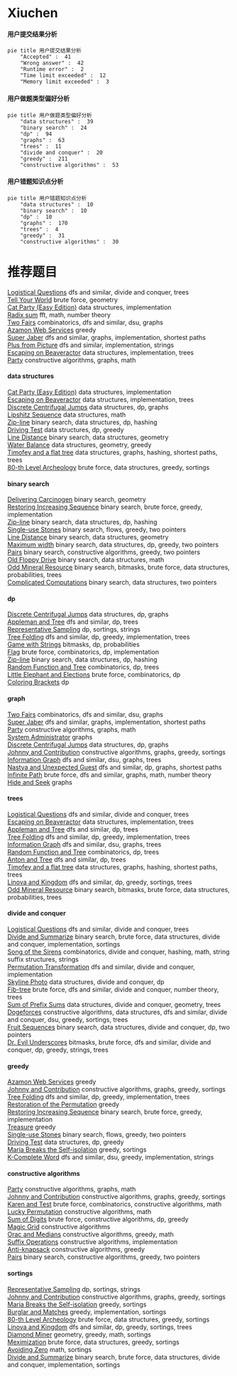 # Xiuchen
<!-- tabs:start -->
#### **用户提交结果分析**

```mermaid
pie title 用户提交结果分析
    "Accepted" :  41
    "Wrong answer" :  42
    "Runtime error" :  2
    "Time limit exceeded" :  12
    "Memory limit exceeded" :  3
```
#### **用户做题类型偏好分析**

```mermaid
pie title 用户做题类型偏好分析
    "data structures" :  39
    "binary search" :  24
    "dp" :  94
    "graphs" :  63
    "trees" :  11
    "divide and conquer" :  20
    "greedy" :  211
    "constructive algorithms" :  53
```
#### **用户错题知识点分析**

```mermaid
pie title 用户错题知识点分析
    "data structures" :  10
    "binary search" :  10
    "dp" :  10
    "graphs" :  170
    "trees" :  4
    "greedy" :  31
    "constructive algorithms" :  30
```
<!-- tabs:end -->
# 推荐题目
[Logistical Questions](http://codeforces.com/problemset/problem/566/C)		dfs and similar,
                        divide and conquer,
                        trees		  
[Tell Your World](http://codeforces.com/problemset/problem/849/B)		brute force,
                        geometry		  
[Cat Party (Easy Edition)](http://codeforces.com/problemset/problem/1163/B1)		data structures,
                        implementation		  
[Radix sum](http://codeforces.com/problemset/problem/1103/E)		fft,
                        math,
                        number theory		  
[Two Fairs](http://codeforces.com/problemset/problem/1276/B)		combinatorics,
                        dfs and similar,
                        dsu,
                        graphs		  
[Azamon Web Services](http://codeforces.com/problemset/problem/1281/B)		greedy		  
[Super Jaber](http://codeforces.com/problemset/problem/1301/F)		dfs and similar,
                        graphs,
                        implementation,
                        shortest paths		  
[Plus from Picture](http://codeforces.com/problemset/problem/1182/B)		dfs and similar,
                        implementation,
                        strings		  
[Escaping on Beaveractor](http://codeforces.com/problemset/problem/331/D3)		data structures,
                        implementation,
                        trees		  
[Party](http://codeforces.com/problemset/problem/23/B)		constructive algorithms,
                        graphs,
                        math		  
<!-- tabs:start -->
#### **data structures**
[Cat Party (Easy Edition)](http://codeforces.com/problemset/problem/1163/B1)		data structures,
                        implementation		  
[Escaping on Beaveractor](http://codeforces.com/problemset/problem/331/D3)		data structures,
                        implementation,
                        trees		  
[Discrete Centrifugal Jumps](http://codeforces.com/problemset/problem/1407/D)		data structures,
                        dp,
                        graphs		  
[Lipshitz Sequence](http://codeforces.com/problemset/problem/601/B)		data structures,
                        math		  
[Zip-line](http://codeforces.com/problemset/problem/650/D)		binary search,
                        data structures,
                        dp,
                        hashing		  
[Driving Test](http://codeforces.com/problemset/problem/845/D)		data structures,
                        dp,
                        greedy		  
[Line Distance](http://codeforces.com/problemset/problem/1446/F)		binary search,
                        data structures,
                        geometry		  
[Water Balance](http://codeforces.com/problemset/problem/1299/C)		data structures,
                        geometry,
                        greedy		  
[Timofey and a flat tree](http://codeforces.com/problemset/problem/763/D)		data structures,
                        graphs,
                        hashing,
                        shortest paths,
                        trees		  
[80-th Level Archeology](http://codeforces.com/problemset/problem/731/D)		brute force,
                        data structures,
                        greedy,
                        sortings		  
#### **binary search**
[Delivering Carcinogen](https://codeforces.com/contest/199/problem/E)		binary search,
                        geometry		  
[Restoring Increasing Sequence](http://codeforces.com/problemset/problem/490/E)		binary search,
                        brute force,
                        greedy,
                        implementation		  
[Zip-line](http://codeforces.com/problemset/problem/650/D)		binary search,
                        data structures,
                        dp,
                        hashing		  
[Single-use Stones](http://codeforces.com/problemset/problem/965/D)		binary search,
                        flows,
                        greedy,
                        two pointers		  
[Line Distance](http://codeforces.com/problemset/problem/1446/F)		binary search,
                        data structures,
                        geometry		  
[Maximum width](http://codeforces.com/problemset/problem/1492/C)		binary search,
                        data structures,
                        dp,
                        greedy,
                        two pointers		  
[Pairs](http://codeforces.com/problemset/problem/1463/D)		binary search,
                        constructive algorithms,
                        greedy,
                        two pointers		  
[Old Floppy Drive](http://codeforces.com/problemset/problem/1490/G)		binary search,
                        data structures,
                        math		  
[Odd Mineral Resource](http://codeforces.com/problemset/problem/1479/D)		binary search,
                        bitmasks,
                        brute force,
                        data structures,
                        probabilities,
                        trees		  
[Complicated Computations](http://codeforces.com/problemset/problem/1436/E)		binary search,
                        data structures,
                        two pointers		  
#### **dp**
[Discrete Centrifugal Jumps](http://codeforces.com/problemset/problem/1407/D)		data structures,
                        dp,
                        graphs		  
[Appleman and Tree](http://codeforces.com/problemset/problem/461/B)		dfs and similar,
                        dp,
                        trees		  
[Representative Sampling](http://codeforces.com/problemset/problem/178/F2)		dp,
                        sortings,
                        strings		  
[Tree Folding](http://codeforces.com/problemset/problem/765/E)		dfs and similar,
                        dp,
                        greedy,
                        implementation,
                        trees		  
[Game with Strings](http://codeforces.com/problemset/problem/482/C)		bitmasks,
                        dp,
                        probabilities		  
[Flag](http://codeforces.com/problemset/problem/1181/C)		brute force,
                        combinatorics,
                        dp,
                        implementation		  
[Zip-line](http://codeforces.com/problemset/problem/650/D)		binary search,
                        data structures,
                        dp,
                        hashing		  
[Random Function and Tree](http://codeforces.com/problemset/problem/482/D)		combinatorics,
                        dp,
                        trees		  
[Little Elephant and Elections](https://codeforces.com/contest/259/problem/D)		brute force,
                        combinatorics,
                        dp		  
[Coloring Brackets](http://codeforces.com/problemset/problem/149/D)		dp		  
#### **graph**
[Two Fairs](http://codeforces.com/problemset/problem/1276/B)		combinatorics,
                        dfs and similar,
                        dsu,
                        graphs		  
[Super Jaber](http://codeforces.com/problemset/problem/1301/F)		dfs and similar,
                        graphs,
                        implementation,
                        shortest paths		  
[Party](http://codeforces.com/problemset/problem/23/B)		constructive algorithms,
                        graphs,
                        math		  
[System Administrator](http://codeforces.com/problemset/problem/22/C)		graphs		  
[Discrete Centrifugal Jumps](http://codeforces.com/problemset/problem/1407/D)		data structures,
                        dp,
                        graphs		  
[Johnny and Contribution](https://codeforces.com/contest/1362/problem/D)		constructive algorithms,
                        graphs,
                        greedy,
                        sortings		  
[Information Graph](http://codeforces.com/problemset/problem/466/E)		dfs and similar,
                        dsu,
                        graphs,
                        trees		  
[Nastya and Unexpected Guest](https://codeforces.com/contest/1341/problem/E)		dfs and similar,
                        dp,
                        graphs,
                        shortest paths		  
[Infinite Path](http://codeforces.com/problemset/problem/1327/D)		brute force,
                        dfs and similar,
                        graphs,
                        math,
                        number theory		  
[Hide and Seek](http://codeforces.com/problemset/problem/1147/A)		graphs		  
#### **trees**
[Logistical Questions](http://codeforces.com/problemset/problem/566/C)		dfs and similar,
                        divide and conquer,
                        trees		  
[Escaping on Beaveractor](http://codeforces.com/problemset/problem/331/D3)		data structures,
                        implementation,
                        trees		  
[Appleman and Tree](http://codeforces.com/problemset/problem/461/B)		dfs and similar,
                        dp,
                        trees		  
[Tree Folding](http://codeforces.com/problemset/problem/765/E)		dfs and similar,
                        dp,
                        greedy,
                        implementation,
                        trees		  
[Information Graph](http://codeforces.com/problemset/problem/466/E)		dfs and similar,
                        dsu,
                        graphs,
                        trees		  
[Random Function and Tree](http://codeforces.com/problemset/problem/482/D)		combinatorics,
                        dp,
                        trees		  
[Anton and Tree](http://codeforces.com/problemset/problem/734/E)		dfs and similar,
                        dp,
                        trees		  
[Timofey and a flat tree](http://codeforces.com/problemset/problem/763/D)		data structures,
                        graphs,
                        hashing,
                        shortest paths,
                        trees		  
[Linova and Kingdom](http://codeforces.com/problemset/problem/1336/A)		dfs and similar,
                        dp,
                        greedy,
                        sortings,
                        trees		  
[Odd Mineral Resource](http://codeforces.com/problemset/problem/1479/D)		binary search,
                        bitmasks,
                        brute force,
                        data structures,
                        probabilities,
                        trees		  
#### **divide and conquer**
[Logistical Questions](http://codeforces.com/problemset/problem/566/C)		dfs and similar,
                        divide and conquer,
                        trees		  
[Divide and Summarize](http://codeforces.com/problemset/problem/1461/D)		binary search,
                        brute force,
                        data structures,
                        divide and conquer,
                        implementation,
                        sortings		  
[Song of the Sirens](http://codeforces.com/problemset/problem/1466/G)		combinatorics,
                        divide and conquer,
                        hashing,
                        math,
                        string suffix structures,
                        strings		  
[Permutation Transformation](http://codeforces.com/problemset/problem/1490/D)		dfs and similar,
                        divide and conquer,
                        implementation		  
[Skyline Photo](https://codeforces.com/contest/1483/problem/C)		data structures,
                        divide and conquer,
                        dp		  
[Fib-tree](http://codeforces.com/problemset/problem/1491/E)		brute force,
                        dfs and similar,
                        divide and conquer,
                        number theory,
                        trees		  
[Sum of Prefix Sums](http://codeforces.com/problemset/problem/1303/G)		data structures,
                        divide and conquer,
                        geometry,
                        trees		  
[Dogeforces](http://codeforces.com/problemset/problem/1494/D)		constructive algorithms,
                        data structures,
                        dfs and similar,
                        divide and conquer,
                        dsu,
                        greedy,
                        sortings,
                        trees		  
[Fruit Sequences](http://codeforces.com/problemset/problem/1428/F)		binary search,
                        data structures,
                        divide and conquer,
                        dp,
                        two pointers		  
[Dr. Evil Underscores](http://codeforces.com/problemset/problem/1285/D)		bitmasks,
                        brute force,
                        dfs and similar,
                        divide and conquer,
                        dp,
                        greedy,
                        strings,
                        trees		  
#### **greedy**
[Azamon Web Services](http://codeforces.com/problemset/problem/1281/B)		greedy		  
[Johnny and Contribution](https://codeforces.com/contest/1362/problem/D)		constructive algorithms,
                        graphs,
                        greedy,
                        sortings		  
[Tree Folding](http://codeforces.com/problemset/problem/765/E)		dfs and similar,
                        dp,
                        greedy,
                        implementation,
                        trees		  
[Restoration of the Permutation](http://codeforces.com/problemset/problem/67/B)		greedy		  
[Restoring Increasing Sequence](http://codeforces.com/problemset/problem/490/E)		binary search,
                        brute force,
                        greedy,
                        implementation		  
[Treasure](http://codeforces.com/problemset/problem/494/A)		greedy		  
[Single-use Stones](http://codeforces.com/problemset/problem/965/D)		binary search,
                        flows,
                        greedy,
                        two pointers		  
[Driving Test](http://codeforces.com/problemset/problem/845/D)		data structures,
                        dp,
                        greedy		  
[Maria Breaks the Self-isolation](http://codeforces.com/problemset/problem/1358/B)		greedy,
                        sortings		  
[K-Complete Word](http://codeforces.com/problemset/problem/1332/C)		dfs and similar,
                        dsu,
                        greedy,
                        implementation,
                        strings		  
#### **constructive algorithms**
[Party](http://codeforces.com/problemset/problem/23/B)		constructive algorithms,
                        graphs,
                        math		  
[Johnny and Contribution](https://codeforces.com/contest/1362/problem/D)		constructive algorithms,
                        graphs,
                        greedy,
                        sortings		  
[Karen and Test](http://codeforces.com/problemset/problem/815/B)		brute force,
                        combinatorics,
                        constructive algorithms,
                        math		  
[Lucky Permutation](https://codeforces.com/contest/287/problem/C)		constructive algorithms,
                        math		  
[Sum of Digits](http://codeforces.com/problemset/problem/1373/E)		brute force,
                        constructive algorithms,
                        dp,
                        greedy		  
[Magic Grid](http://codeforces.com/problemset/problem/1208/C)		constructive algorithms		  
[Orac and Medians](http://codeforces.com/problemset/problem/1349/B)		constructive algorithms,
                        greedy,
                        math		  
[Suffix Operations](http://codeforces.com/problemset/problem/1453/B)		constructive algorithms,
                        implementation		  
[Anti-knapsack](http://codeforces.com/problemset/problem/1493/A)		constructive algorithms,
                        greedy		  
[Pairs](http://codeforces.com/problemset/problem/1463/D)		binary search,
                        constructive algorithms,
                        greedy,
                        two pointers		  
#### **sortings**
[Representative Sampling](http://codeforces.com/problemset/problem/178/F2)		dp,
                        sortings,
                        strings		  
[Johnny and Contribution](https://codeforces.com/contest/1362/problem/D)		constructive algorithms,
                        graphs,
                        greedy,
                        sortings		  
[Maria Breaks the Self-isolation](http://codeforces.com/problemset/problem/1358/B)		greedy,
                        sortings		  
[Burglar and Matches](http://codeforces.com/problemset/problem/16/B)		greedy,
                        implementation,
                        sortings		  
[80-th Level Archeology](http://codeforces.com/problemset/problem/731/D)		brute force,
                        data structures,
                        greedy,
                        sortings		  
[Linova and Kingdom](http://codeforces.com/problemset/problem/1336/A)		dfs and similar,
                        dp,
                        greedy,
                        sortings,
                        trees		  
[Diamond Miner](https://codeforces.com/contest/1496/problem/C)		geometry,
                        greedy,
                        math,
                        sortings		  
[Meximization](http://codeforces.com/problemset/problem/1497/A)		brute force,
                        data structures,
                        greedy,
                        sortings		  
[Avoiding Zero](http://codeforces.com/problemset/problem/1427/A)		math,
                        sortings		  
[Divide and Summarize](http://codeforces.com/problemset/problem/1461/D)		binary search,
                        brute force,
                        data structures,
                        divide and conquer,
                        implementation,
                        sortings		  
<!-- tabs:end -->
